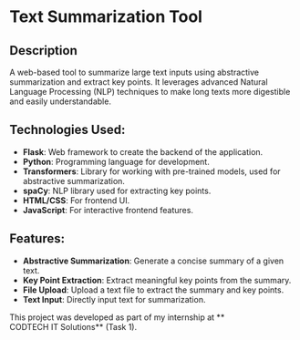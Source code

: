 # Text Summarization Tool

## Description
A web-based tool to summarize large text inputs using abstractive summarization and extract key points.  It leverages advanced Natural Language Processing (NLP) techniques to make long texts more digestible and easily understandable.

## Technologies Used:
- **Flask**: Web framework to create the backend of the application.
- **Python**: Programming language for development.
- **Transformers**: Library for working with pre-trained models, used for abstractive summarization.
- **spaCy**: NLP library used for extracting key points.
- **HTML/CSS**: For frontend UI.
- **JavaScript**: For interactive frontend features.

## Features:
- **Abstractive Summarization**: Generate a concise summary of a given text.
- **Key Point Extraction**: Extract meaningful key points from the summary.
- **File Upload**: Upload a text file to extract the summary and key points.
- **Text Input**: Directly input text for summarization.

This project was developed as part of my internship at ** CODTECH IT Solutions** (Task 1). 
